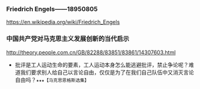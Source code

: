 ### Friedrich Engels——18950805
https://en.wikipedia.org/wiki/Friedrich_Engels

### 中国共产党对马克思主义发展创新的当代启示 
http://theory.people.com.cn/GB/82288/83851/83861/14307603.html
* 批评是工人运动生命的要素，工人运动本身怎么能逃避批评，禁止争论呢？难道我们要求别人给自己以言论自由，仅仅是为了在我们自己队伍中又消灭言论自由吗？`★★★【马克思恩格斯选集】`
